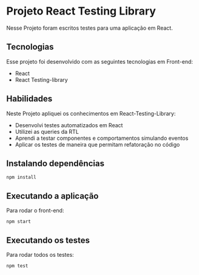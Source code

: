 # **Projeto React Testing Library**

Nesse Projeto foram escritos testes para uma aplicação em React.

## **Tecnologias**

Esse projeto foi desenvolvido com as seguintes tecnologias em Front-end:

- React
- React Testing-library
 

## **Habilidades**

Neste Projeto apliquei os conhecimentos em React-Testing-Library:

- Desenvolvi testes automatizados em React
- Utilizei as queries da RTL
- Aprendi a testar componentes e comportamentos simulando eventos
- Aplicar os testes de maneira que permitam refatoração no código


## **Instalando dependências**

`npm install`

## **Executando a aplicação**

Para rodar o front-end:

`npm start`

## **Executando os testes**

Para rodar todos os testes:

`npm test`
